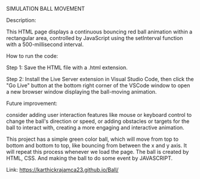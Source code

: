 SIMULATION BALL MOVEMENT

Description:

This HTML page displays a continuous bouncing red ball animation within a rectangular area, controlled by JavaScript using the setInterval function with a 500-millisecond interval.

How to run the code:

Step 1: Save the HTML file with a .html extension.

Step 2: Install the Live Server extension in Visual Studio Code, then click the "Go Live" button at the bottom right corner of the VSCode window to open a new browser window displaying the ball-moving animation.

Future improvement:

consider adding user interaction features like mouse or keyboard control to change the ball's direction or speed, or adding obstacles or targets for the ball to interact with, creating a more engaging and interactive animation.
	
 This project has a simple green color ball, which will move from top to bottom and bottom to top, like bouncing from between the x and y axis. It will repeat this process whenever we load the page. The ball is created by HTML, CSS. And making the ball to do some event by JAVASCRIPT.
 
Link: https://karthickrajamca23.github.io/Ball/
